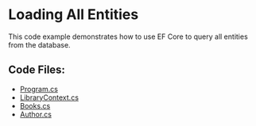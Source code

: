 # Loading All Entities

This code example demonstrates how to use EF Core to query all entities from the database.

## Code Files:
- [Program.cs](Program.cs)
- [LibraryContext.cs](../shared/LibraryContext.cs)
- [Books.cs](../shared/Books.cs)
- [Author.cs](../shared/Author.cs)

